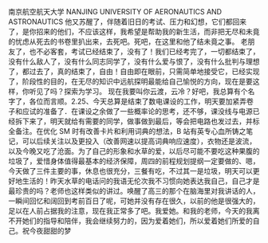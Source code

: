 南京航空航天大学
NANJING UNIVERSITY OF AERONAUTICS AND ASTRONAUTICS
他又苏醒了，伴随着旧日的考试、压力和幻想，它们都回来了，是你招来的他们，不应该这样，我希望是帮助我的新生活，而非把无尽和未竟的忧虑从死去的书卷里扒出来，去死吧。死吧，在这里和他了结未竟之事。
老朋友了，也不必客套，考试已经结束了，没有了！我们已经考完了，一切都结束了，没有什么敌人了，没有什么同志同学了，没有什么爱与恨了，没有什么批判与理想了，都过去了，真的结束了，自由！自由即在眼前，只需简单地接受它，已经实现了，阶段性的目的，在无尽的知识中远航探明最能给自己愉悦的方向，现在是要这样，你听见了吗？探索为学习。
现在我要叫你云渡，云冷？好吧，我总算有个名字了，各位而言顺。2.25、今天总算是结束了数电课设的工作，明天要加紧弄卷子和应试的准备了．在课设之余做了一些概率论的思考，还不够，课没线与电源已经拆下来了，明天就给有需要的同学，做事做到最后，等会把电路也发过去，并标全备注。在优化 SM 时有改善卡片和利用词典的想法，B 站有英专心血所铸之笔记，可以后续关注以及更投入（改善网速以提高词典响应速度），衣物还是波流，以及今晚又吃了沧面。为了自己的形象和水草的爱，以后尽可能不要吃这种果腹的垃圾了，爱惜身体值得最基本的经济保障，周四的前程规划提纲一定要做的、嗯，今天做了三件主要的事，休息也很充分，三餐有吃，不过其一是垃圾，明天可以更好地生活的！昨天水草的电话问的我语无伦次我不习惯向她表达我自己，自己才是最珍贵的吗？老师也这样类似的讲过。唤醒了高三的那个在脑海里对我讲话的人，一瞬间回忆和阔回到考前百日了呢，可她并没有存在很久，以前的他是很强大的，足以在人前占据我的注意，现在我正常多了吧。我爱她。和我的老师，今天的我离不开她们的指导和陪伴，我会继续努力的，因为爱着她们，所以爱着她们所爱的自己。祝今夜甜甜的梦
